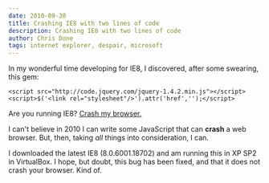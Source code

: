 ```yaml
---
date: 2010-09-30
title: Crashing IE8 with two lines of code
description: Crashing IE8 with two lines of code
author: Chris Done
tags: internet explorer, despair, microsoft
---
```


In my wonderful time developing for IE8, I discovered, after some
swearing, this gem:

    <script src="http://code.jquery.com/jquery-1.4.2.min.js"></script>
    <script>$('<link rel="stylesheet"/>').attr('href','');</script>

Are you running IE8? [Crash my browser.](http://chrisdone.com/code/ie8-crash.html)

I can't believe in 2010 I can write some JavaScript that can **crash** a
web browser. But, then, taking *all* things into consideration, I can.

I downloaded the latest IE8 (8.0.6001.18702) and am running this
in XP SP2 in VirtualBox. I hope, but doubt, this bug has been
fixed, and that it does not crash your browser. Kind of.
